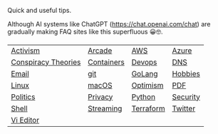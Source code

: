 Quick and useful tips.

Although AI systems like ChatGPT (<https://chat.openai.com/chat>) are gradually making FAQ sites like this superfluous 😀🤓.

<body> <h4> <table>

<tr>
<td> <a href="activism/">Activism</a> </td>
<td> <a href="arcade/">Arcade</a> </td>
<td> <a href="aws/">AWS</a> </td>
<td> <a href="azure/">Azure</a> </td>
</tr>

<tr>
<td> <a href="conspiracies/">Conspiracy Theories</a> </td>
<td> <a href="containers">Containers</a> </td>
<td> <a href="devops">Devops</a> </td>
<td> <a href="dns">DNS</a> </td>
</tr>

<tr>
<td> <a href="email">Email</a> </td>
<td> <a href="git">git</a> </td>
<td> <a href="golang">GoLang</a> </td>
<td> <a href="hobbies/">Hobbies</a> </td>
</tr>

<tr>
<td> <a href="linux/">Linux</a> </td>
<td> <a href="macos/">macOS</a> </td>
<td> <a href="optimism/">Optimism</a> </td>
<td> <a href="pdf/">PDF</a> </td>
</tr>

<tr>
<td> <a href="politics/">Politics</a> </td>
<td> <a href="privacy/">Privacy</a> </td>
<td> <a href="python/">Python</a> </td>
<td> <a href="security/">Security</a> </td>
</tr>

<tr>
<td> <a href="shell/">Shell</a> </td>
<td> <a href="streaming/">Streaming</a> </td>
<td> <a href="terraform/">Terraform</a> </td>
<td> <a href="twitter/">Twitter</a> </td>
</tr>

<tr>
<td> <a href="vi/">Vi Editor</a> </td>
<td> </td>
<td> </td>
<td> </td>
</tr>

</table> </h4> </body>
